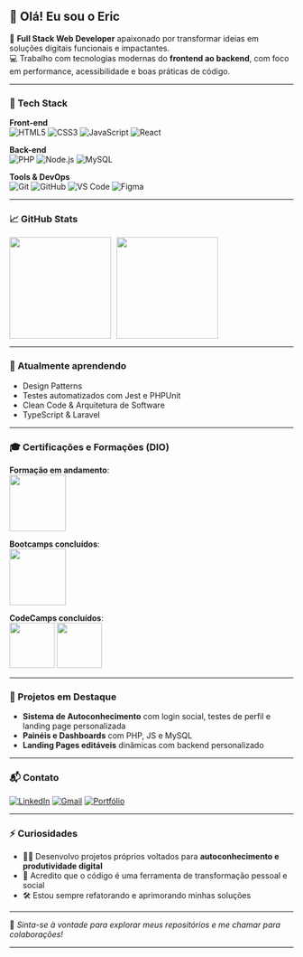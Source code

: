 ## 👋 Olá! Eu sou o Eric

🎯 **Full Stack Web Developer** apaixonado por transformar ideias em soluções digitais funcionais e impactantes.  
💻 Trabalho com tecnologias modernas do **frontend ao backend**, com foco em performance, acessibilidade e boas práticas de código.

---

### 🚀 Tech Stack

**Front-end**  
![HTML5](https://img.shields.io/badge/-HTML5-E34F26?style=flat&logo=html5&logoColor=fff)
![CSS3](https://img.shields.io/badge/-CSS3-1572B6?style=flat&logo=css3)
![JavaScript](https://img.shields.io/badge/-JavaScript-F7DF1E?style=flat&logo=javascript&logoColor=000)
![React](https://img.shields.io/badge/-React-61DAFB?style=flat&logo=react&logoColor=000)

**Back-end**  
![PHP](https://img.shields.io/badge/-PHP-777BB4?style=flat&logo=php&logoColor=fff)
![Node.js](https://img.shields.io/badge/-Node.js-339933?style=flat&logo=node.js&logoColor=fff)
![MySQL](https://img.shields.io/badge/-MySQL-4479A1?style=flat&logo=mysql&logoColor=fff)

**Tools & DevOps**  
![Git](https://img.shields.io/badge/-Git-F05032?style=flat&logo=git&logoColor=fff)
![GitHub](https://img.shields.io/badge/-GitHub-181717?style=flat&logo=github)
![VS Code](https://img.shields.io/badge/-VSCode-007ACC?style=flat&logo=visual-studio-code)
![Figma](https://img.shields.io/badge/-Figma-F24E1E?style=flat&logo=figma&logoColor=fff)

---

### 📈 GitHub Stats

<div style="display: flex; gap: 10px; flex-wrap: wrap;">
  <img height="180em" src="https://github-readme-stats.vercel.app/api?username=Eric-codecrypt&show_icons=true&theme=radical&hide_title=true"/>
  <img height="180em" src="https://github-readme-stats.vercel.app/api/top-langs/?username=Eric-codecrypt&layout=compact&theme=radical"/>
</div>

---

### 🧠 Atualmente aprendendo

- Design Patterns  
- Testes automatizados com Jest e PHPUnit  
- Clean Code & Arquitetura de Software  
- TypeScript & Laravel  

---

### 🎓 Certificações e Formações (DIO)

**Formação em andamento**:  
[<img src="https://hermes.dio.me/tracks/aa71615b-e701-4cec-bb64-71ba6974c5fe.png" width="100">](https://www.dio.me/)  

**Bootcamps concluídos**:  
[<img src="https://hermes.dio.me/tracks/608ecefd-1d10-42ea-9f58-3e7a4548ab3e.png" width="100">](https://www.dio.me/)

**CodeCamps concluídos**:  
[<img src="https://hermes.dio.me/tracks/e3092c08-98c4-4131-aec1-f3affe6db45d.png" width="80">](https://www.dio.me/)
[<img src="https://hermes.dio.me/tracks/cc708075-49ef-4974-85ca-c9a33a19e32d.png" width="80">](https://www.dio.me/)

---

### 💼 Projetos em Destaque

- **Sistema de Autoconhecimento** com login social, testes de perfil e landing page personalizada  
- **Painéis e Dashboards** com PHP, JS e MySQL  
- **Landing Pages editáveis** dinâmicas com backend personalizado

---

### 📬 Contato

[![LinkedIn](https://img.shields.io/badge/-LinkedIn-0077B5?style=flat&logo=linkedin&logoColor=white)](https://www.linkedin.com/in/seu-perfil)
[![Gmail](https://img.shields.io/badge/-Gmail-D14836?style=flat&logo=gmail&logoColor=white)](mailto:seuemail@gmail.com)
[![Portfólio](https://img.shields.io/badge/-Meu%20Portfólio-000?style=flat&logo=dev.to&logoColor=white)](https://seuportfolio.com)

---

### ⚡ Curiosidades

- 👨‍💻 Desenvolvo projetos próprios voltados para **autoconhecimento e produtividade digital**  
- 🧠 Acredito que o código é uma ferramenta de transformação pessoal e social  
- 🛠️ Estou sempre refatorando e aprimorando minhas soluções

---

🔗 *Sinta-se à vontade para explorar meus repositórios e me chamar para colaborações!*

---
